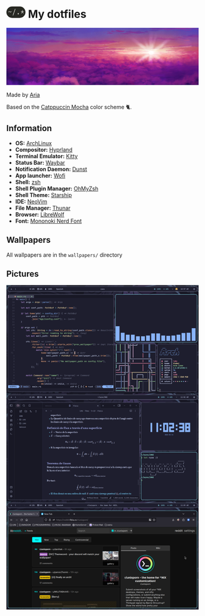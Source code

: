 # <img src="img/logo.png" width="50px" height="30px" style="border-radius: 20px;"> My dotfiles

![](img/banner.png)

Made by [Aria](https://github.com/lxbx44/)

Based on the [Catppuccin Mocha](https://github.com/catppuccin/catppuccin) color scheme &#128008;.

## Information

- **OS:** [ArchLinux](https://archlinux.org/)
- **Compositor:** [Hyprland](https://github.com/hyprwm/Hyprland)
- **Terminal Emulator:** [Kitty](https://github.com/kovidgoyal/kitty)
- **Status Bar:** [Waybar](https://github.com/Alexays/Waybar/)
- **Notification Daemon:** [Dunst](https://github.com/dunst-project/dunst)
- **App launcher:** [Wofi](https://github.com/uncomfyhalomacro/wofi)
- **Shell:** [zsh](https://www.zsh.org/)
- **Shell Plugin Manager:** [OhMyZsh](https://ohmyz.sh/)
- **Shell Theme:** [Starship](https://starship.rs/)
- **IDE:** [NeoVim](https://neovim.io/)
- **File Manager:** [Thunar](https://wiki.archlinux.org/title/Thunar)
- **Browser:** [LibreWolf](https://librewolf.net/)
- **Font:** [Mononoki Nerd Font](https://www.jetbrains.com/lp/mono/)

## Wallpapers

All wallpapers are in the `wallpapers/` directory

## Pictures

![](img/rice.png)

